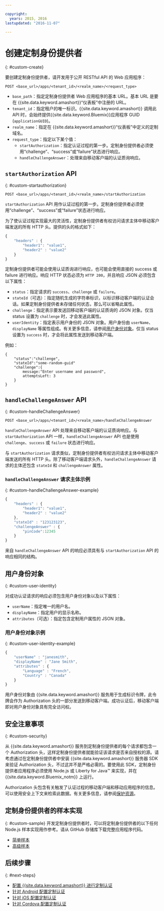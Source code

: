 ```yaml
---

copyright:
  years: 2015, 2016
lastupdated: "2016-11-07"

---
```


# 创建定制身份提供者
{: #custom-create}


要创建定制身份提供者，请开发用于公开 RESTful API 的 Web 应用程序：

`POST <base_url>/apps/<tenant_id>/<realm_name>/<request_type>`

* `base_path`：指定定制身份提供者 Web 应用程序的基本 URL。基本 URL 是要在 {{site.data.keyword.amashort}}“仪表板”中注册的 URL。
* `tenant_id`：指定租户的唯一标识。{{site.data.keyword.amashort}} 调用此 API 时，会始终提供{{site.data.keyword.Bluemix}}应用程序 GUID (`applicationGUID`)。
* `realm_name`：指定在 {{site.data.keyword.amashort}}“仪表板”中定义的定制域名。
* `request_type`：指定以下某个值：
	* `startAuthorization`：指定认证过程的第一步。定制身份提供者必须使用“challenge”、“success”或“failure”状态进行响应。
	* `handleChallengeAnswer`：处理来自移动客户端的认证质询响应。

## `startAuthorization` API
{: #custom-startauthorization}

`POST <base_url>/apps/<tenant_id>/<realm_name>/startAuthorization`

`startAuthorization` API 用作认证过程的第一步。定制身份提供者必须使用“challenge”、“success”或“failure”状态进行响应。

为了使认证过程实现最大的灵活性，定制身份提供者有权访问请求主体中移动客户端发送的所有 HTTP 头。提供的头的格式如下：

```JavaScript
{
    "headers" : {
    	"header1": "value1",  
    	"header2" : "value2"
    }
}
```

定制身份提供者可能会使用认证质询进行响应，也可能会使用直接的 success 或 failure 进行响应。响应 HTTP 状态必须为 `HTTP 200`，并且响应 JSON 必须包含以下属性：

* `status`：指定请求的 `success`、`challenge` 或 `failure`。
* `stateId`（可选）：指定随机生成的字符串标识，以标识移动客户端的认证会话。如果定制身份提供者未存储任何状态，那么可以省略此属性。
* `challenge`：指定表示要发送回移动客户端的认证质询的 JSON 对象。仅当 status 设置为 `challenge` 时，才会发送此属性。
* `userIdentity`：指定表示用户身份的 JSON 对象。用户身份由 `userName`、`displayName` 等属性组成。有关更多信息，请参阅[用户身份对象](#custom-user-identity)。仅当 status 设置为 `success` 时，才会将此属性发送到移动客户端。

例如：


```
{
	"status":"challenge",
	"stateId":"some-random-guid"
	"challenge":{
		message:"Enter username and password",
		attemptsLeft: 3
	}
}
```

## `handleChallengeAnswer` API
{: #custom-handleChallengeAnswer}

`POST <base_url>/apps/<tenant_id>/<realm_name>/handleChallengeAnswer`

`handleChallengeAnswer` API 处理来自移动客户端的认证质询响应。与 `startAuthorization` API 一样，`handleChallengeAnswer` API 也是使用 `challenge`、`success` 或 `failure` 状态进行响应。

与 `startAuthorization` 请求类似，定制身份提供者有权访问请求主体中移动客户端发送的所有 HTTP 头。除了移动客户端请求头外，`handleChallengeAnswer` 请求的主体还包含 `stateId` 和 `challengeAnswer` 属性。

### `handleChallengeAnswer` 请求主体示例
{: #custom-handleChallengeAnswer-example}

```JavaScript
{
    "headers" : {
    	"header1": "value1",  
    	"header2" : "value2"
	},
    "stateId" : "123123123",
    "challengeAnswer" : {
    	"pinCode":12345
 	}
}
```

来自 `handleChallengeAnswer` API 的响应必须具有与 `startAuthorization` API 的响应相同的结构。

## 用户身份对象
{: #custom-user-identity}

对成功认证请求的响应必须包含用户身份对象以及以下属性：
* `userName`：指定唯一的用户名。
* `displayName`：指定用户的显示名称。
* `attributes`（可选）：指定包含定制用户属性的 JSON 对象。

### 用户身份对象示例
{: #custom-user-identity-example}
```JavaScript
{
    "userName" : "janesmith",
    "displayName" : "Jane Smith",
    "attributes" : {
        "Language" : "French",
        "Country" : "Canada"
    }
}
```

用户身份对象由 {{site.data.keyword.amashort}} 服务用于生成标识令牌，此令牌会作为 Authorization 头的一部分发送到移动客户端。成功认证后，移动客户端即对用户身份对象具有完全访问权。

## 安全注意事项
{: #custom-security}

从 {{site.data.keyword.amashort}} 服务到定制身份提供者的每个请求都包含一个 Authorization 头，这样定制身份提供者就能验证该请求是否来自授权的源。请考虑通过在定制身份提供者中安装 {{site.data.keyword.amashort}} 服务器 SDK 来验证 Authorization 头，不过这并不是严格必需的。要使用此 SDK，定制身份提供者应用程序必须使用 Node.js 或 Liberty for Java&trade; 来实现，并在 {{site.data.keyword.Bluemix_notm}} 上运行。

Authorization 头包含有关触发了认证过程的移动客户端和移动应用程序的信息。可以使用安全上下文来检索此数据。有关更多信息，请参阅[保护资源](protecting-resources.html)。

## 定制身份提供者的样本实现
{: #custom-sample}
开发定制身份提供者时，可以将定制身份提供者的以下任何 Node.js 样本实现用作参考。请从 GitHub 存储库下载完整应用程序代码。

* [简单样本](https://github.com/ibm-bluemix-mobile-services/bms-mca-custom-identity-provider-sample)
* [高级样本](https://github.com/ibm-bluemix-mobile-services/bms-mca-custom-identity-provider-with-user-management)

<!---
 ### JSON structure (simple sample)
{: #custom-sample-json}
This implementation assumes that the supplied authentication challenge answer is a JSON object with the following structure:

```
{
 	username: "my.username",
 	password: "my.password"
 }
 ```

### Custom identity provider sample code (simple sample)
{: #custom-sample-code}
```JavaScript
var express = require('express');
var cfenv = require('cfenv');
var log4js = require('log4js');
var jsonParser = require('body-parser').json();

// Using hardcoded user repository
var userRepository = {
	"john.lennon":      { password: "12345", displayName:"John Lennon", dob:"October 9, 1940"},
	"paul.mccartney":   { password: "67890", displayName:"Paul McCartney", dob:"June 18, 1942"},
	"ringo.starr":      { password: "abcde", displayName:"Ringo Starr", dob: "July 7, 1940"},
	"george.harrison":  { password: "fghij", displayName: "George Harrison", dob:"Feburary 25, 1943"}
}

var app = express();
var logger = log4js.getLogger("CustomIdentityProviderApp");
logger.info("Starting up");

app.post('/apps/:tenantId/:realmName/startAuthorization', jsonParser, function(req, res){
	var tenantId = req.params.tenantId;
	var realmName = req.params.realmName;
	var headers = req.body.headers;

	logger.debug("startAuthorization", tenantId, realmName, headers);

	var responseJson = {
		status: "challenge",
		challenge: {
			text: "Enter username and password"
		}
	};

	res.status(200).json(responseJson);
});

app.post('/apps/:tenantId/:realmName/handleChallengeAnswer', jsonParser, function(req, res){
	var tenantId = req.params.tenantId;
	var realmName = req.params.realmName;
	var challengeAnswer = req.body.challengeAnswer;


	logger.debug("handleChallengeAnswer", tenantId, realmName, challengeAnswer);

	var username = req.body.challengeAnswer["username"];
	var password = req.body.challengeAnswer["password"];

	var userObject = userRepository[username];

	var responseJson = { status: "failure" };

	if (userObject && userObject.password == password ){
		logger.debug("Login success for userId ::", username);
		responseJson.status = "success";
		responseJson.userIdentity = {
			userName: username,
			displayName: userObject.displayName,
			attributes: {
				dob: userObject.dob
			}
		}
	} else {
		logger.debug("Login failure for userId ::", username);
	}

	res.status(200).json(responseJson);
});

app.use(function(req, res, next){
	res.status(404).send("This is not the URL you're looking for");
});

var server = app.listen(cfenv.getAppEnv().port, function () {
	var host = server.address().address;
	var port = server.address().port;
	logger.info('Server listening at %s:%s', host, port);
});
```
--->

## 后续步骤
{: #next-steps}
* [配置 {{site.data.keyword.amashort}} 进行定制认证](custom-auth-config-mca.html)
* [针对 Android 配置定制认证](custom-auth-android.html)
* [针对 iOS 配置定制认证](custom-auth-ios.html)
* [针对 Cordova 配置定制认证](custom-auth-cordova.html)
